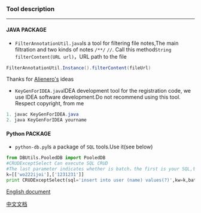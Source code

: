 ### Tool description ###
-------------------
#### JAVA PACKAGE ####
- `FilterAnnotationUtil.java`Is a tool for filtering file notes,The main filtration and two kinds of notes `/**/` `//`. Call this method`String filterContent(URL url)`，URL path to the file
```java
FilterAnnotationUtil.Instance().filterContent(fileUrl)
```
Thanks for [Alienero's](https://github.com/Alienero) ideas
- `KeyGenForIDEA.java`IDEA development tool for the registration code, we use IDEA software development.Do not recommend using this tool. Respect copyright, from me
```java
1. javac KeyGenForIDEA.java
2. java KeyGenForIDEA yourname
```

#### Python PACKAGE ####
- `python-db.py`Is a package of `SQL` tools.Use it(see below)
```python
from DBUtils.PooledDB import PooledDB
#CRUDExceptSelect Can execute SQL CRUD
#The last parameter indicates whether is batch，the first is your SQL,the second is your value arrays
k=[['wo222ijoi'],['1231231']]
print CRUDExceptSelect(sql='insert into user (name) values(?)',kw=k,batch=True)

```
[English document](https://github.com/xiexiaodong/Utils/blob/master/README.md)

[中文文档](https://github.com/xiexiaodong/Utils/blob/master/README_ZH_CN.md)
